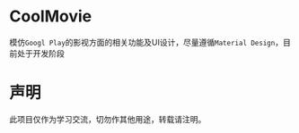 # CoolMovie
模仿`Googl Play`的影视方面的相关功能及UI设计，尽量遵循`Material Design`，目前处于开发阶段

# 声明
此项目仅作为学习交流，切勿作其他用途，转载请注明。
